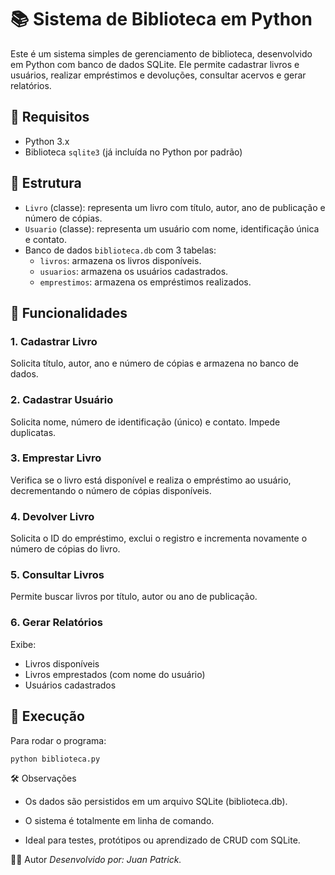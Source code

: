 # 📚 Sistema de Biblioteca em Python

Este é um sistema simples de gerenciamento de biblioteca, desenvolvido em Python com banco de dados SQLite. Ele permite cadastrar livros e usuários, realizar empréstimos e devoluções, consultar acervos e gerar relatórios.

## 🔧 Requisitos

- Python 3.x
- Biblioteca `sqlite3` (já incluída no Python por padrão)

## 📂 Estrutura

- `Livro` (classe): representa um livro com título, autor, ano de publicação e número de cópias.
- `Usuario` (classe): representa um usuário com nome, identificação única e contato.
- Banco de dados `biblioteca.db` com 3 tabelas:
  - `livros`: armazena os livros disponíveis.
  - `usuarios`: armazena os usuários cadastrados.
  - `emprestimos`: armazena os empréstimos realizados.

## 🚀 Funcionalidades

### 1. Cadastrar Livro
Solicita título, autor, ano e número de cópias e armazena no banco de dados.

### 2. Cadastrar Usuário
Solicita nome, número de identificação (único) e contato. Impede duplicatas.

### 3. Emprestar Livro
Verifica se o livro está disponível e realiza o empréstimo ao usuário, decrementando o número de cópias disponíveis.

### 4. Devolver Livro
Solicita o ID do empréstimo, exclui o registro e incrementa novamente o número de cópias do livro.

### 5. Consultar Livros
Permite buscar livros por título, autor ou ano de publicação.

### 6. Gerar Relatórios
Exibe:
- Livros disponíveis
- Livros emprestados (com nome do usuário)
- Usuários cadastrados

## 🧪 Execução

Para rodar o programa:

```bash
python biblioteca.py
```
🛠️ Observações
- Os dados são persistidos em um arquivo SQLite (biblioteca.db).

- O sistema é totalmente em linha de comando.

- Ideal para testes, protótipos ou aprendizado de CRUD com SQLite.

👨‍💻 Autor
*Desenvolvido por: Juan Patrick.*
